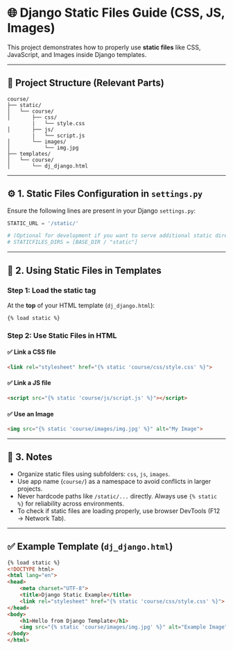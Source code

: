# 🌐 Django Static Files Guide (CSS, JS, Images)

This project demonstrates how to properly use **static files** like CSS, JavaScript, and Images inside Django templates.

---

## 📁 Project Structure (Relevant Parts)

```
course/
├── static/
│   └── course/
│       ├── css/
        |   └── style.css
│       ├── js/
        |   └── script.js
│       └── images/
│           └── img.jpg
├── templates/
│   └── course/
│       └── dj_django.html
```

---

## ⚙️ 1. Static Files Configuration in `settings.py`

Ensure the following lines are present in your Django `settings.py`:

```python
STATIC_URL = '/static/'

# (Optional for development if you want to serve additional static directories)
# STATICFILES_DIRS = [BASE_DIR / "static"]
```

---

## 📌 2. Using Static Files in Templates

### Step 1: Load the static tag

At the **top** of your HTML template (`dj_django.html`):

```django
{% load static %}
```

### Step 2: Use Static Files in HTML

#### ✅ Link a CSS file

```html
<link rel="stylesheet" href="{% static 'course/css/style.css' %}">
```

#### ✅ Link a JS file

```html
<script src="{% static 'course/js/script.js' %}"></script>
```

#### ✅ Use an Image

```html
<img src="{% static 'course/images/img.jpg' %}" alt="My Image">
```

---

## 📝 3. Notes

* Organize static files using subfolders: `css`, `js`, `images`.
* Use app name (`course/`) as a namespace to avoid conflicts in larger projects.
* Never hardcode paths like `/static/...` directly. Always use `{% static %}` for reliability across environments.
* To check if static files are loading properly, use browser DevTools (F12 → Network Tab).

---

## ✅ Example Template (`dj_django.html`)

```html
{% load static %}
<!DOCTYPE html>
<html lang="en">
<head>
    <meta charset="UTF-8">
    <title>Django Static Example</title>
    <link rel="stylesheet" href="{% static 'course/css/style.css' %}">
</head>
<body>
    <h1>Hello from Django Template</h1>
    <img src="{% static 'course/images/img.jpg' %}" alt="Example Image">
</body>
</html>
```
